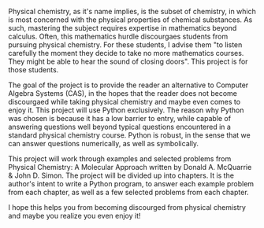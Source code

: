Physical chemistry, as it's name implies, is the subset of chemistry, in which is most concerned with the physical properties of chemical substances. As such, mastering the subject requires expertise in mathematics beyond calculus. Often, this mathematics hurdle discourgaes students from pursuing physical chemistry. For these students, I advise them "to listen carefully the moment they decide to take no more mathematics courses. They might be able to hear the sound of closing doors". This project is for those students. 

The goal of the project is to provide the reader an alternative to Computer Algebra Systems (CAS), in the hopes that the reader does not become discourgaed while taking physical chemistry and maybe even comes to enjoy it. This project will use Python exclusively. The reason why Python was chosen is because it has a low barrier to entry, while capable of answering questions well beyond typical questions encountered in a standard physical chemistry course. Python is robust, in the sense that we can answer questions numerically, as well as symbolically.

This project will work through examples and selected problems from Physical Chemistry: A Molecular Approach written by Donald A. McQuarrie & John D. Simon. The project will be divided up into chapters. It is the author's intent to write a Python program, to answer each example problem from each chapter, as well as a few selected problems from each chapter. 

I hope this helps you from becoming discourged from physical chemistry and maybe you realize you even enjoy it!     
